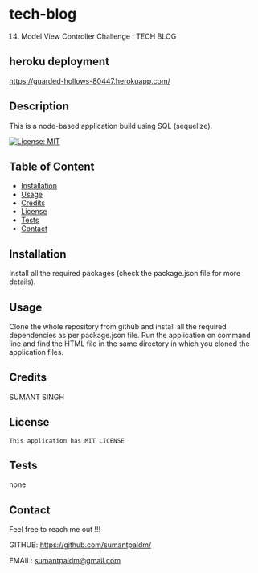 # tech-blog

14. Model View Controller Challenge : TECH BLOG

## heroku deployment


https://guarded-hollows-80447.herokuapp.com/

## Description

This is a node-based application build using SQL (sequelize).

[![License: MIT](https://img.shields.io/badge/License-MIT-blue.svg)](https://opensource.org/licenses/MIT)

## Table of Content

- [Installation](#installation)
- [Usage](#usage)
- [Credits](#credits)
- [License](#license)
- [Tests](#tests)
- [Contact](#contact)

## Installation

Install all the required packages (check the package.json file for more details).

## Usage

Clone the whole repository from github and install all the required dependencies as per package.json file. Run the application on command line and find the HTML file in the same directory in which you cloned the application files.

## Credits

SUMANT SINGH

## License

    This application has MIT LICENSE

## Tests

none

## Contact

Feel free to reach me out !!!

GITHUB: https://github.com/sumantpaldm/

EMAIL: sumantpaldm@gmail.com
